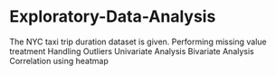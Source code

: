 # Exploratory-Data-Analysis
The NYC taxi trip duration dataset is given.
Performing missing value treatment
Handling Outliers
Univariate Analysis
Bivariate Analysis
Correlation using heatmap
